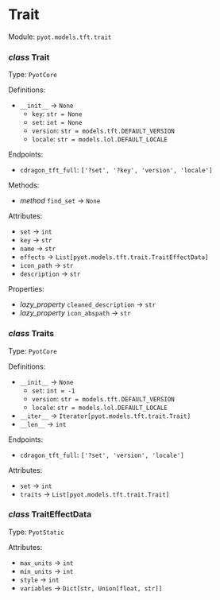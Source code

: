 # Trait 

Module: `pyot.models.tft.trait` 

### _class_ Trait

Type: `PyotCore` 

Definitions: 
* `__init__` -> `None` 
  * `key`: `str = None` 
  * `set`: `int = None` 
  * `version`: `str = models.tft.DEFAULT_VERSION` 
  * `locale`: `str = models.lol.DEFAULT_LOCALE` 

Endpoints: 
* `cdragon_tft_full`: `['?set', '?key', 'version', 'locale']` 

Methods: 
* _method_ `find_set` -> `None` 

Attributes: 
* `set` -> `int` 
* `key` -> `str` 
* `name` -> `str` 
* `effects` -> `List[pyot.models.tft.trait.TraitEffectData]` 
* `icon_path` -> `str` 
* `description` -> `str` 

Properties: 
* _lazy_property_ `cleaned_description` -> `str` 
* _lazy_property_ `icon_abspath` -> `str` 


### _class_ Traits

Type: `PyotCore` 

Definitions: 
* `__init__` -> `None` 
  * `set`: `int = -1` 
  * `version`: `str = models.tft.DEFAULT_VERSION` 
  * `locale`: `str = models.lol.DEFAULT_LOCALE` 
* `__iter__` -> `Iterator[pyot.models.tft.trait.Trait]` 
* `__len__` -> `int` 

Endpoints: 
* `cdragon_tft_full`: `['?set', 'version', 'locale']` 

Attributes: 
* `set` -> `int` 
* `traits` -> `List[pyot.models.tft.trait.Trait]` 


### _class_ TraitEffectData

Type: `PyotStatic` 

Attributes: 
* `max_units` -> `int` 
* `min_units` -> `int` 
* `style` -> `int` 
* `variables` -> `Dict[str, Union[float, str]]` 


